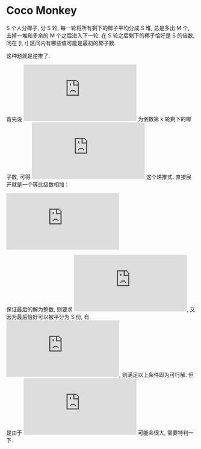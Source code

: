 # Coco Monkey

S 个人分椰子, 分 S 轮, 每一轮将所有剩下的椰子平均分成 S 堆, 总是多出 M 个, 去掉一堆和多余的 M 个之后进入下一轮. 在 S 轮之后剩下的椰子恰好是 S 的倍数, 问在 [l, r] 区间内有哪些值可能是最初的椰子数.

这种题就是逆推了.

首先设 ![R_k](https://latex.codecogs.com/gif.latex?R_k) 为倒数第 k 轮剩下的椰子数, 可得 ![R_k=M+\frac S{S-1}R_{k-1}](https://latex.codecogs.com/gif.latex?R_k%3DM+%5Cfrac%20S%7BS-1%7DR_%7Bk-1%7D) 这个递推式. 直接展开就是一个等比级数相加：

![\begin{aligned}R_S&=M\sum_{k=0}^{S-1}\left(\frac S{S-1}\right)^k+R_0\left(\frac S{S-1}\right)^S\\&=M\frac{\left(\frac S{S-1}\right)^S-1}{\frac S{S-1}-1}+R_0\frac{S^S}{(S-1)^S}\\&=M\frac{S^S-(S-1)^S}{(S-1)^{S-1}}+R_0\frac{S^S}{(S-1)^S}\\&=(M(S-1)+R_0)\frac{S^S}{(S-1)^S}-M(S-1)\end{aligned}](https://latex.codecogs.com/gif.latex?%5Cbegin%7Baligned%7DR_S%26%3DM%5Csum_%7Bk%3D0%7D%5E%7BS-1%7D%5Cleft%28%5Cfrac%20S%7BS-1%7D%5Cright%29%5Ek+R_0%5Cleft%28%5Cfrac%20S%7BS-1%7D%5Cright%29%5ES%5C%5C%26%3DM%5Cfrac%7B%5Cleft%28%5Cfrac%20S%7BS-1%7D%5Cright%29%5ES-1%7D%7B%5Cfrac%20S%7BS-1%7D-1%7D+R_0%5Cfrac%7BS%5ES%7D%7B%28S-1%29%5ES%7D%5C%5C%26%3DM%5Cfrac%7BS%5ES-%28S-1%29%5ES%7D%7B%28S-1%29%5E%7BS-1%7D%7D+R_0%5Cfrac%7BS%5ES%7D%7B%28S-1%29%5ES%7D%5C%5C%26%3D%28M%28S-1%29+R_0%29%5Cfrac%7BS%5ES%7D%7B%28S-1%29%5ES%7D-M%28S-1%29%5Cend%7Baligned%7D)

保证最后的解为整数, 则要求 ![(S-1)^S|M(S-1)+R_0](https://latex.codecogs.com/gif.latex?%28S-1%29%5ES%7CM%28S-1%29+R_0), 又因为最后恰好可以被平分为 S 份, 有 ![S|R_0](https://latex.codecogs.com/gif.latex?S%7CR_0), 则满足以上条件即为可行解. 但是由于 ![(S-1)^S](https://latex.codecogs.com/gif.latex?%28S-1%29%5ES) 可能会很大, 需要特判一下.
